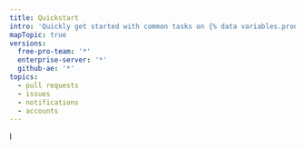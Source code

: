 ```yaml
---
title: Quickstart
intro: 'Quickly get started with common tasks on {% data variables.product.prodname_dotcom %}.'
mapTopic: true
versions:
  free-pro-team: '*'
  enterprise-server: '*'
  github-ae: '*'
topics:
  - pull requests
  - issues
  - notifications
  - accounts
---
```


I
